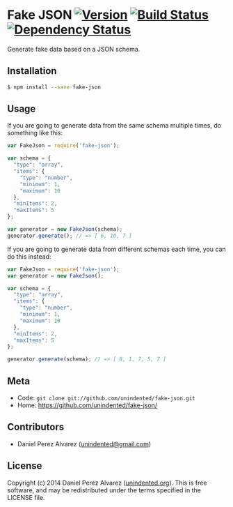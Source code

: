 # Fake JSON [![Version](https://img.shields.io/npm/v/fake-json.svg)](https://www.npmjs.com/package/fake-json) [![Build Status](https://img.shields.io/travis/unindented/fake-json.svg)](http://travis-ci.org/unindented/fake-json) [![Dependency Status](https://img.shields.io/gemnasium/unindented/fake-json.svg)](https://gemnasium.com/unindented/fake-json)

Generate fake data based on a JSON schema.


## Installation

```sh
$ npm install --save fake-json
```


## Usage

If you are going to generate data from the same schema multiple times, do something like this:

```js
var FakeJson = require('fake-json');

var schema = {
  "type": "array",
  "items": {
    "type": "number",
    "minimum": 1,
    "maximum": 10
  },
  "minItems": 2,
  "maxItems": 5
};

var generator = new FakeJson(schema);
generator.generate(); // => [ 6, 10, 7 ]
```

If you are going to generate data from different schemas each time, you can do this instead:

```js
var FakeJson = require('fake-json');
var generator = new FakeJson();

var schema = {
  "type": "array",
  "items": {
    "type": "number",
    "minimum": 1,
    "maximum": 10
  },
  "minItems": 2,
  "maxItems": 5
};

generator.generate(schema); // => [ 8, 1, 7, 5, 7 ]
```


## Meta

* Code: `git clone git://github.com/unindented/fake-json.git`
* Home: <https://github.com/unindented/fake-json/>


## Contributors

* Daniel Perez Alvarez ([unindented@gmail.com](mailto:unindented@gmail.com))


## License

Copyright (c) 2014 Daniel Perez Alvarez ([unindented.org](https://unindented.org/)). This is free software, and may be redistributed under the terms specified in the LICENSE file.

